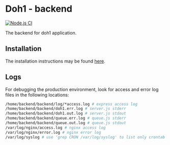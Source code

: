 # Doh1 - backend

[![Node.js CI](https://github.com/nymz-dev/doh2-backend/actions/workflows/node.js.yml/badge.svg?branch=main&event=push)](https://github.com/nymz-dev/doh2-backend/actions/workflows/node.js.yml)

The backend for doh1 application.

## Installation

The installation instructions may be found [here](https://github.com/nymz-dev/doh2-backend/blob/main/INSTALLATION.md).

## Logs

For debugging the production environment, look for access and error log files in the following locations:

```bash
/home/backend/backend/log/*access.log # express access log
/home/backend/backend/doh1.err.log # server.js stderr
/home/backend/backend/doh1.out.log # server.js stdout
/home/backend/backend/queue.err.log # queue.js stderr
/home/backend/backend/queue.out.log # queue.js stdout
/var/log/nginx/access.log # nginx access log
/var/log/nginx/error.log # nginx error log
/var/log/syslog # use 'grep CRON /var/log/syslog' to list only crontab logs
```
